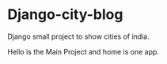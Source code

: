 # Django-city-blog
Django small project to show cities of india.



Hello is the Main Project and home is one app.
